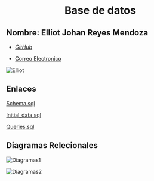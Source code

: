 <h1><center>Base de datos</center>

<h2> Nombre: Elliot Johan Reyes Mendoza</h2>

- [_GitHub_](https://github.com/atraxxdev)

- [Correo Electronico](gametraxworks@gmail.com)



![Elliot](https://static-cdn.jtvnw.net/jtv_user_pictures/fa148e5a-87b6-4eeb-a224-ea5495d5bb65-profile_image-300x300.png)

<h2> Enlaces </h2>

[Schema.sql](./Schema.sql)

[Initial_data.sql](./initial_data.sql)

[Queries.sql](./queries.sql)

<h2> Diagramas Relecionales </h2>

![Diagramas1](https://cdn.discordapp.com/attachments/1011693764642877553/1047170587199541308/IMG-20221128-WA0042.jpg)

![Diagramas2](https://cdn.discordapp.com/attachments/1011693764642877553/1047021300381667338/image.png)